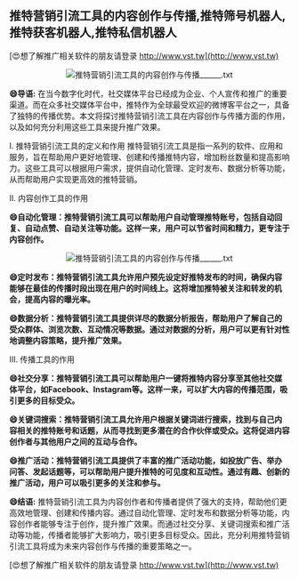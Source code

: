 ## **推特营销引流工具的内容创作与传播,推特筛号机器人,推特获客机器人,推特私信机器人**

[😍想了解推广相关软件的朋友请登录 http://www.vst.tw](http://www.vst.tw)

 <center><img src="https://vst.tw/MP4/tuiguang/png/6.png" alt="推特营销引流工具的内容创作与传播______.txt"></center>

**😄导语:**
在当今数字化时代，社交媒体平台已经成为企业、个人宣传和推广的重要渠道。而在众多社交媒体平台中，推特作为全球最受欢迎的微博客平台之一，具备了独特的传播优势。本文将探讨推特营销引流工具在内容创作与传播方面的作用，以及如何充分利用这些工具来提升推广效果。

I. 推特营销引流工具的定义和作用
推特营销引流工具是指一系列的软件、应用和服务，旨在帮助用户更好地管理、创建和传播推特内容，增加粉丝数量和提高影响力。这些工具可以根据用户需求，提供自动化管理、定时发布、数据分析等功能，从而帮助用户实现更高效的推特营销。

II. 内容创作工具的作用

**😄自动化管理：推特营销引流工具可以帮助用户自动管理推特账号，包括自动回复、自动点赞、自动关注等功能。这样一来，用户可以节省时间和精力，更专注于内容创作。**

 <center><img src="https://vst.tw/MP4/tuiguang/png/8.png" alt="推特营销引流工具的内容创作与传播______.txt"></center>

**😄定时发布：推特营销引流工具允许用户预先设定好推特发布的时间，确保内容能够在最佳的传播时段出现在用户的时间线上。这将增加推特被关注和转发的机会，提高内容的曝光率。**

**😄数据分析：推特营销引流工具提供详尽的数据分析报告，帮助用户了解自己的受众群体、浏览次数、互动情况等数据。通过对数据的分析，用户可以更有针对性地调整内容策略，提升推广效果。**

III. 传播工具的作用

**😄社交分享：推特营销引流工具可以帮助用户一键将推特内容分享至其他社交媒体平台，如Facebook、Instagram等。这样一来，可以扩大内容的传播范围，吸引更多的目标受众。**

**😄关键词搜索：推特营销引流工具允许用户根据关键词进行搜索，找到与自己内容相关的推特账号和话题，从而寻找到更多潜在的合作伙伴或受众。这将促进内容创作者与其他用户之间的互动与合作。**

**😄推广活动：推特营销引流工具提供了丰富的推广活动功能，如投放广告、举办问答、发起话题等，可以帮助用户提升推特的可见度和互动性。通过有趣、创新的推广活动，用户可以吸引更多的关注和参与。**

**😄结语:**
推特营销引流工具为内容创作者和传播者提供了强大的支持，帮助他们更高效地管理、创建和传播内容。通过自动化管理、定时发布和数据分析等功能，内容创作者能够专注于创作，提升推广效果。而通过社交分享、关键词搜索和推广活动等功能，传播者能够扩大影响力，吸引更多目标受众。因此，充分利用推特营销引流工具将成为未来内容创作与传播的重要策略之一。

[😍想了解推广相关软件的朋友请登录 http://www.vst.tw](http://www.vst.tw)



